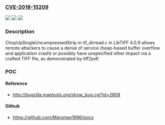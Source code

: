 ### [CVE-2018-15209](https://cve.mitre.org/cgi-bin/cvename.cgi?name=CVE-2018-15209)
![](https://img.shields.io/static/v1?label=Product&message=n%2Fa&color=blue)
![](https://img.shields.io/static/v1?label=Version&message=n%2Fa&color=blue)
![](https://img.shields.io/static/v1?label=Vulnerability&message=n%2Fa&color=brighgreen)

### Description

ChopUpSingleUncompressedStrip in tif_dirread.c in LibTIFF 4.0.9 allows remote attackers to cause a denial of service (heap-based buffer overflow and application crash) or possibly have unspecified other impact via a crafted TIFF file, as demonstrated by tiff2pdf.

### POC

#### Reference
- http://bugzilla.maptools.org/show_bug.cgi?id=2808

#### Github
- https://github.com/Marsman1996/pocs

